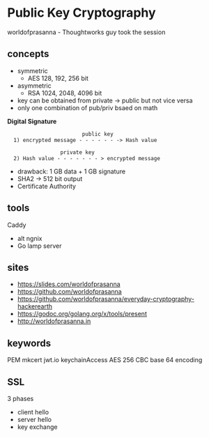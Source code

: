 # Public Key Cryptography

worldofprasanna - Thoughtworks guy took the session

concepts
--------
- symmetric 
  - AES 128, 192, 256 bit
- asymmetric
  - RSA 1024, 2048, 4096 bit
- key can be obtained from private -> public but not vice versa
- only one combination of pub/priv bsaed on math

**Digital Signature**
```
                        public key
  1) encrypted message - - - - - - -> Hash value
 
                 private key
  2) Hash value - - - - - - - > encrypted message 
```
- drawback: 1 GB data + 1 GB signature
- SHA2 -> 512 bit output
- Certificate Authority

tools
-----
Caddy
 - alt ngnix
 - Go lamp server

sites
-----
- https://slides.com/worldofprasanna
- https://github.com/worldofprasanna
- https://github.com/worldofprasanna/everyday-cryptography-hackerearth
- https://godoc.org/golang.org/x/tools/present
- http://worldofprasanna.in

keywords
--------
PEM
mkcert
jwt.io
keychainAccess
AES 256
CBC
base 64 encoding

SSL
---
3 phases
 - client hello
 - server hello
 - key exchange

